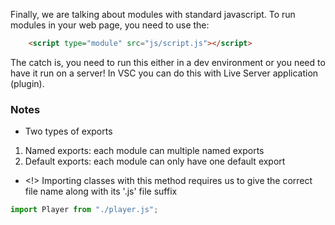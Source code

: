 Finally, we are talking about modules with standard javascript.  To run modules in your web page, you need to use the:

```html
    <script type="module" src="js/script.js"></script>
```

The catch is, you need to run this either in a dev environment or you need to have it run on a server!
In VSC you can do this with Live Server application (plugin).  


### Notes
- Two types of exports

1. Named exports: each module can multiple named exports
2. Default exports: each module can only have one default export

- <!> Importing classes with this method requires us to give the correct file name along with its '.js' file suffix

```javascript
import Player from "./player.js";
```